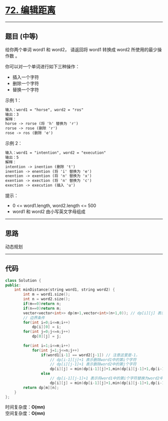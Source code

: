 # [72. 编辑距离](https://leetcode.cn/problems/edit-distance/description/)

---

## 题目 (中等)

给你两个单词 word1 和 word2， 请返回将 word1 转换成 word2 所使用的最少操作数  。  

你可以对一个单词进行如下三种操作：  

- 插入一个字符
- 删除一个字符
- 替换一个字符

示例 1：  

```markdown
输入：word1 = "horse", word2 = "ros"
输出：3
解释：
horse -> rorse (将 'h' 替换为 'r')
rorse -> rose (删除 'r')
rose -> ros (删除 'e')
```

示例 2：  

```markdown
输入：word1 = "intention", word2 = "execution"
输出：5
解释：
intention -> inention (删除 't')
inention -> enention (将 'i' 替换为 'e')
enention -> exention (将 'n' 替换为 'x')
exention -> exection (将 'n' 替换为 'c')
exection -> execution (插入 'u')
```

提示：  

- 0 <= word1.length, word2.length <= 500
- word1 和 word2 由小写英文字母组成  

---

## 思路

动态规划

---

## 代码

```C++
class Solution {
public:
    int minDistance(string word1, string word2) {
        int m = word1.size();
        int n = word2.size();
        if(m==0)return n;
        if(n==0)return m;
        vector<vector<int>> dp(m+1,vector<int>(n+1,0)); // dp[i][j] 表示 A 的前 i 个字母和 B 的前 j 个字母之间的编辑距离
        // 边界条件
        for(int i=0;i<=m;i++)
            dp[i][0] = i;
        for(int j=0;j<=n;j++)
            dp[0][j] = j;
        
        for(int i=1;i<=m;i++)
            for(int j=1;j<=n;j++)
                if(word1[i-1] == word2[j-1]) // 注意这里是-1，
                    // dp[i-1][j]+1 表示删除word1中的第i个字符
                    // dp[i][j-1]+1 表示删除word2中的第j个字符
                    dp[i][j] = min(dp[i-1][j]+1,min(dp[i][j-1]+1,dp[i-1][j-1])); // 如果最后两个字符相等
                else
                    // dp[i-1][j-1]+1 表示将word1中的第i个字符替换为word2中的第j个字符
                    dp[i][j] = min(dp[i-1][j]+1,min(dp[i][j-1]+1,dp[i-1][j-1]+1)); // 如果最后两个字符不相等
        return dp[m][n];
    }
};
```

时间复杂度：**O(mn)**  
空间复杂度：**O(mn)**
